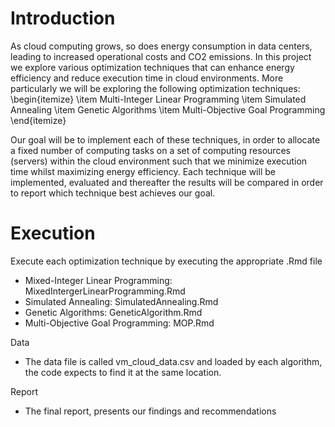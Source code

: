 # Introduction

As cloud computing grows, so does energy consumption in data centers, leading to increased operational costs and CO2 emissions. In this project we explore various optimization techniques that can enhance energy efficiency and reduce execution time in cloud environments. More particularly we will be exploring the following optimization techniques:
\begin{itemize}
    \item Multi-Integer Linear Programming
    \item Simulated Annealing
    \item Genetic Algorithms
    \item Multi-Objective Goal Programming
\end{itemize}

Our goal will be to implement each of these techniques, in order to allocate a fixed  number of computing tasks on a set of computing resources (servers) within the cloud environment such that we minimize execution time whilst maximizing energy efficiency. Each technique will be implemented, evaluated and thereafter the results will be compared in order to report which technique best achieves our goal.

# Execution

Execute each optimization technique by executing the appropriate .Rmd file

- Mixed-Integer Linear Programming: MixedIntergerLinearProgramming.Rmd 
- Simulated Annealing: SimulatedAnnealing.Rmd
- Genetic Algorithms: GeneticAlgorithm.Rmd
- Multi-Objective Goal Programming: MOP.Rmd

Data

- The data file is called vm_cloud_data.csv and loaded by each algorithm, the code expects to find it at the same location.

Report

- The final report, presents our findings and recommendations